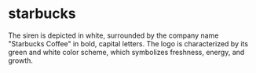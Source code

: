 # starbucks
 The siren is depicted in white, surrounded by the company name "Starbucks Coffee" in bold, capital letters. The logo is characterized by its green and white color scheme, which symbolizes freshness, energy, and growth.
